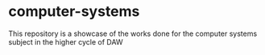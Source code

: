 # computer-systems
This repository is a showcase of the works done for the computer systems subject in the higher cycle of DAW
